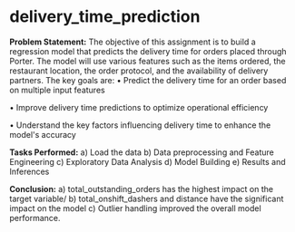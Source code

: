 # delivery_time_prediction
**Problem Statement:**
The objective of this assignment is to build a regression model that predicts the delivery time 
for orders placed through Porter. The model will use various features such as the items ordered, 
the restaurant location, the order protocol, and the availability of delivery partners. 
The key goals are:
• Predict the delivery time for an order based on multiple input features

• Improve delivery time predictions to optimize operational efficiency 

• Understand the key factors influencing delivery time to enhance the model's accuracy

**Tasks Performed:**
a) Load the data
b) Data preprocessing and Feature Engineering
c) Exploratory Data Analysis
d) Model Building
e) Results and Inferences

**Conclusion:**
a)	total_outstanding_orders has the highest impact on the target variable/
b)	total_onshift_dashers and distance have the significant impact on the model
c)	Outlier handling improved the overall model performance.

